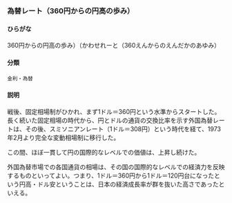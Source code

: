 <div style="display:none;">

## [あ行](securities-terms?id=あ行)
## [か行](securities-terms?id=か行)

</div>

### 為替レート（360円からの円高の歩み）

#### ひらがな

360円からの円高の歩み）（かわせれーと（360えんからのえんだかのあゆみ）

#### 分類

`金利・為替`

#### 説明

戦後、固定相場制がひかれ、まず1ドル＝360円という水準からスタートした。長く続いた固定相場の時代から、円とドルの通貨の交換比率を示す外国為替レートは、その後、スミソニアンレート（1ドル＝308円）という時代を経て、1973年2月より完全な変動相場制に移行した。
この間、ほぼ一貫して円の国際的なレベルでの価値は、上昇し続けた。
外国為替市場での各国通貨の相場は、その国の国際的なレベルでの経済力を反映するものといってよい。つまり、1ドル＝360円から1ドル＝120円台になったという円高・ドル安ということは、日本の経済成長率が群を抜いた高さであったといえる。

<div style="display:none;">

## [さ行](securities-terms?id=さ行)
## [た行](securities-terms?id=た行)
## [な行](securities-terms?id=な行)
## [は行](securities-terms?id=は行)
## [ま行](securities-terms?id=ま行)
## [や行](securities-terms?id=や行)
## [ら行](securities-terms?id=ら行)
## [わ行](securities-terms?id=わ行)
## [英数字・記号](securities-terms?id=英数字・記号)

</div>

